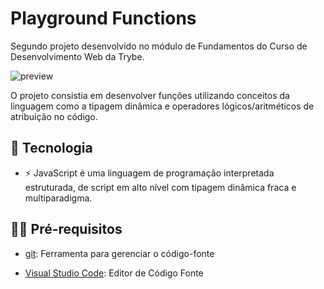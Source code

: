 # Playground Functions

Segundo projeto desenvolvido no módulo de Fundamentos do Curso de Desenvolvimento Web da Trybe.

![preview](.github/preview.png)

O projeto consistia em desenvolver funções utilizando conceitos da linguagem como a tipagem dinâmica e operadores lógicos/aritméticos de atribuição no código.

## 🚀 Tecnologia

- ⚡ JavaScript é uma linguagem de programação interpretada estruturada, de script em alto nível com tipagem dinâmica fraca e multiparadigma.

## ✋🏻 Pré-requisitos

- [git](https://git-scm.com/downloads): Ferramenta para gerenciar o código-fonte

- [Visual Studio Code](https://code.visualstudio.com/): Editor de Código Fonte
